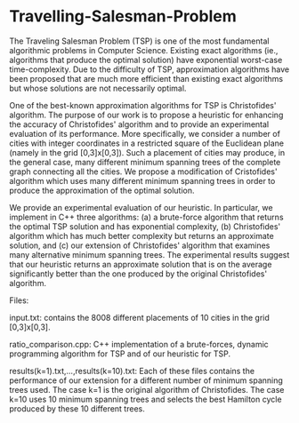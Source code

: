 # Travelling-Salesman-Problem

The Traveling Salesman Problem (TSP) is one of the most fundamental algorithmic problems in Computer Science. Existing exact algorithms (ie., algorithms that produce the optimal solution) have exponential worst-case time-complexity. Due to the difficulty of TSP, approximation algorithms have been proposed that are much more efficient than existing exact algorithms but whose solutions are not necessarily optimal. 

One of the best-known approximation algorithms for TSP is Christofides' algorithm. The purpose of our work is to propose a heuristic for enhancing the accuracy of Christofides' algorithm and to provide an experimental evaluation of its performance. More specifically, we consider a number of cities with integer coordinates in a restricted square of the Euclidean plane (namely in the grid [0,3]x[0,3]). Such a placement of cities may produce, in the general case, many different minimum spanning trees of the complete graph connecting all the cities. We propose a modification of Cristofides' algorithm which uses many different minimum spanning trees in order to produce the approximation of the optimal solution. 

We provide an experimental evaluation of our heuristic. In particular, we implement in C++ three algorithms: (a) a brute-force algorithm that returns the optimal TSP solution and has exponential complexity, (b) Christofides' algorithm which has much better complexity but returns an approximate solution, and (c) our extension of Christofides' algorithm that examines many alternative minimum spanning trees. The experimental results suggest that our heuristic returns an approximate solution that is on the average significantly better than the one produced by the original Christofides' algorithm.

Files:

input.txt: contains the 8008 different placements of 10 cities in the grid [0,3]x[0,3].

ratio_comparison.cpp: C++ implementation of a brute-forces, dynamic programming algorithm for TSP and of our heuristic for TSP.

results(k=1).txt,...,results(k=10).txt: Each of these files contains the performance of our extension for a different number of minimum spanning trees used. The case k=1 is the original algorithm of Christofides. The case k=10 uses 10 minimum spanning trees and selects the best Hamilton cycle produced by these 10 different trees.

